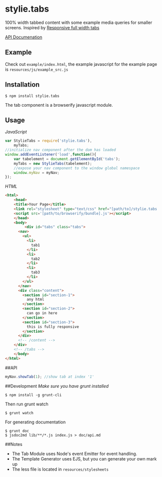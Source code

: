 # stylie.tabs

100% width tabbed content with some example media queries for smaller screens.
 Inspired by [Responsive full width tabs](http://tympanus.net/codrops/2014/03/21/responsive-full-width-tabs/)

 [API Documenation](https://github.com/typesettin/stylie.tabs/blob/master/doc/api.md)

## Example

Check out `example/index.html`, the example javascript for the example page is `resources/js/example_src.js`

## Installation

```
$ npm install stylie.tabs
```

The tab component is a browserify javascript module.

## Usage

*JavaScript*
```javascript
var StylieTabs = require('stylie.tabs'),
	myTabs;
//initialize nav component after the dom has loaded
window.addEventListener('load',function(){
	var tabelement = document.getElementById('tabs');
	myTabs = new StylieTabs(tabelement);
	//expose your nav component to the window global namespace
	window.myNav = myNav;
});
```

*HTML*
```html
<html>
	<head>
  	<title>Your Page</title>
  	<link rel="stylesheet" type="text/css" href="[path/to]/stylie.tabs.css">
  	<script src='[path/to/browserify/bundle].js'></script>
	</head>
	<body>
		 <div id="tabs" class="tabs">
      <nav>
        <ul>
          <li>
            tab1
          </li>
          <li>
            tab2
          </li>
          <li>
            tab3
          </li>
        </ul>
      </nav>
      <div class="content">
        <section id="section-1">
          any html
        </section>
        <section id="section-2">
          can go in here
        </section>
        <section id="section-3">
          this is fully responsive
        </section>
      </div>
      <!-- /content -->
    </div>
    <!-- /tabs -->
	</body>
</html>
```

##API

```javascript
myNav.showTab(1); //show tab at index '1'
```
##Development
*Make sure you have grunt installed*
```
$ npm install -g grunt-cli
```

Then run grunt watch
```
$ grunt watch
```

For generating documentation
```
$ grunt doc
$ jsdoc2md lib/**/*.js index.js > doc/api.md
```

##Notes
* The Tab Module uses Node's event Emitter for event handling.
* The Template Generator uses EJS, but you can generate your own mark up
* The less file is located in `resources/stylesheets`